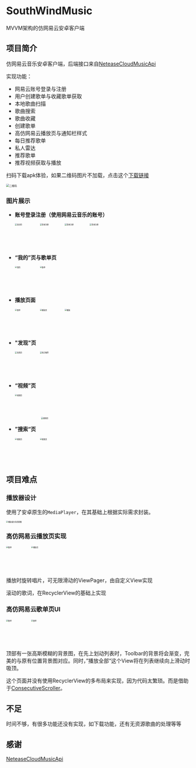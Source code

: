 # SouthWindMusic

MVVM架构的仿网易云安卓客户端

## 项目简介

仿网易云音乐安卓客户端，后端接口来自[NeteaseCloudMusicApi](https://github.com/Binaryify/NeteaseCloudMusicApi)

实现功能：

* 网易云账号登录与注册
* 用户创建歌单与收藏歌单获取
* 本地歌曲扫描
* 歌曲搜索
* 歌曲收藏
* 创建歌单
* 高仿网易云播放页与通知栏样式
* 每日推荐歌单
* 私人雷达
* 推荐歌单
* 推荐视频获取与播放

扫码下载apk体验，如果二维码图片不加载，点击这个[下载链接](http://io.inaction.fun/static/SouthWindMusic.apk)

<img src="http://img.inaction.fun/static/92709.png" alt="二维码" style="zoom:50%;" />

### 图片展示

* **账号登录注册（使用网易云音乐的账号）**

  <img src="http://img.inaction.fun/static/66243.jpg" alt="启动页" style="zoom: 33%;" width="205px" /><img src="http://img.inaction.fun/static/61500.jpg" alt="登录注册" style="zoom: 33%;" width="205px" /><img src="http://img.inaction.fun/static/58612.jpg" alt="登录注册" style="zoom: 33%;" width="205px" /><img src="http://img.inaction.fun/static/51148.jpg" alt="登录注册" style="zoom: 33%;" width="205px" />

* **“我的”页与歌单页**

  <img src="http://img.inaction.fun/static/58558.jpg" alt="我的" style="zoom: 33%;" width="205px" /><img src="http://img.inaction.fun/static/78410.jpg" alt="歌单" style="zoom: 33%;" width="205px" />

* **播放页面**

  <img src="http://img.inaction.fun/static/75416.jpg" alt="歌单" style="zoom: 33%;" width="205px" /><img src="http://img.inaction.fun/static/32416.jpg" alt="播放页" style="zoom: 33%;" width="205px" /><img src="http://img.inaction.fun/static/71962.jpg" alt="播放" style="zoom: 33%;" width="205px" />

* **"发现"页**

  <img src="http://img.inaction.fun/static/80659.jpg" alt="发现页" style="zoom: 33%;" width="205px" /><img src="http://img.inaction.fun/static/12654.jpg" alt="每日推荐" style="zoom: 33%;" width="205px" />

* **“视频”页**

  <img src="http://img.inaction.fun/static/86884.jpg" alt="视频页" style="zoom: 33%;" width="205px" />

  <img src="http://img.inaction.fun/static/69984.jpg" alt="视频页" style="zoom: 33%;"/>

* **”搜索“页**

  <img src="http://img.inaction.fun/static/91506.jpg" alt="搜索页" style="zoom: 33%;" width="205px" /><img src="http://img.inaction.fun/static/55831.jpg" alt="搜索页" style="zoom: 33%;" width="205px" />

## 项目难点

### 播放器设计

使用了安卓原生的`MediaPlayer`，在其基础上根据实际需求封装。

<img src="http://img.inaction.fun/static/47801.jpg" alt="播放器生命周期图" style="zoom: 33%;" />

### 高仿网易云播放页实现

<img src="http://img.inaction.fun/static/75416.jpg" alt="歌单" style="zoom: 33%;" width="205px" /><img src="http://img.inaction.fun/static/32416.jpg" alt="播放页" style="zoom: 33%;" width="205px" />

播放时旋转唱片，可无限滑动的ViewPager，由自定义View实现

滚动的歌词，在RecyclerView的基础上实现

### 高仿网易云歌单页UI

<img src="http://img.inaction.fun/static/78410.jpg" alt="歌单" style="zoom: 33%;" width="205px" /><img src="http://img.inaction.fun/static/24452.jpg" alt="歌单" style="zoom: 33%;" width="205px" />

顶部有一张高斯模糊的背景图，在先上划动列表时，Toolbar的背景将会渐变，完美的与原有位置背景图对应。同时，”播放全部“这个View将在列表继续向上滑动时吸顶。

这个页面并没有使用RecyclerView的多布局来实现，因为代码太繁琐。而是借助于[ConsecutiveScroller](https://github.com/donkingliang/ConsecutiveScroller)。



## 不足

时间不够，有很多功能还没有实现，如下载功能，还有无资源歌曲的处理等等

## 感谢

[NeteaseCloudMusicApi](https://github.com/Binaryify/NeteaseCloudMusicApi)